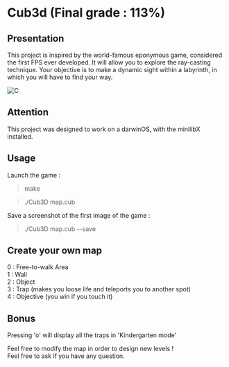 # Cub3d (Final grade : 113%)

## Presentation
This project is inspired by the world-famous eponymous game, considered the first FPS ever developed. It will allow you to explore the ray-casting technique. Your objective is to make a dynamic sight within a labyrinth, in which you will have to find your way.

![C](https://img.shields.io/badge/C-00599C?style=for-the-badge&logo=c&logoColor=white)

## Attention
This project was designed to work on a darwinOS, with the minilibX installed.

## Usage

Launch the game :

> make

> ./Cub3D map.cub

Save a screenshot of the first image of the game :

> ./Cub3D map.cub --save

## Create your own map

0 : Free-to-walk Area </br>
1 : Wall </br>
2 : Object </br>
3 : Trap (makes you loose life and teleports you to another spot) </br>
4 : Objective (you win if you touch it) </br>

## Bonus

Pressing 'o' will display all the traps in 'Kindergarten mode'

Feel free to modify the map in order to design new levels ! </br>
Feel free to ask if you have any question.
